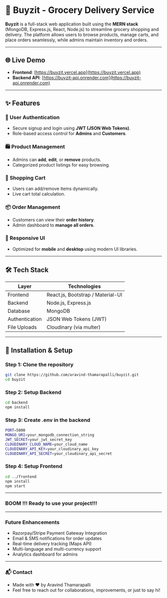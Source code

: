 # 🛒 Buyzit - Grocery Delivery Service

**Buyzit** is a full-stack web application built using the **MERN stack** (MongoDB, Express.js, React, Node.js) to streamline grocery shopping and delivery. The platform allows users to browse products, manage carts, and place orders seamlessly, while admins maintain inventory and orders.

---

## 🌐 Live Demo

- **Frontend**: [https://buyzit.vercel.app](https://buyzit.vercel.app)
- **Backend API**: [https://buyzit-api.onrender.com](https://buyzit-api.onrender.com)

---

## ✨ Features

### 👥 User Authentication
- Secure signup and login using **JWT (JSON Web Tokens)**.
- Role-based access control for **Admins** and **Customers**.

### 🛍️ Product Management
- Admins can **add**, **edit**, or **remove** products.
- Categorized product listings for easy browsing.

### 🛒 Shopping Cart
- Users can add/remove items dynamically.
- Live cart total calculation.

### 📦 Order Management
- Customers can view their **order history**.
- Admin dashboard to **manage all orders**.

### 📱 Responsive UI
- Optimized for **mobile** and **desktop** using modern UI libraries.

---

## 🛠️ Tech Stack

| Layer        | Technologies                         |
|--------------|--------------------------------------|
| Frontend     | React.js, Bootstrap / Material-UI    |
| Backend      | Node.js, Express.js                  |
| Database     | MongoDB                              |
| Authentication | JSON Web Tokens (JWT)              |
| File Uploads | Cloudinary (via multer)              |

---

## 🚀 Installation & Setup

### Step 1: Clone the repository
```bash
git clone https://github.com/aravind-thamarapalli/buyzit.git
cd buyzit
```
### Step 2: Setup Backend
```bash
cd backend
npm install
```
### Step 3: Create .env in the backend 
```bash
PORT=5000
MONGO_URI=your_mongodb_connection_string
JWT_SECRET=your_jwt_secret_key
CLOUDINARY_CLOUD_NAME=your_cloud_name
CLOUDINARY_API_KEY=your_cloudinary_api_key
CLOUDINARY_API_SECRET=your_cloudinary_api_secret
```

### Step 4: Setup Frontend
```bash
cd ../frontend
npm install
npm start
```
---

### BOOM !!! Ready to use your project!!!

---

### Future Enhancements
- Razorpay/Stripe Payment Gateway Integration
- Email & SMS notifications for order updates
- Real-time delivery tracking (Maps API)
- Multi-language and multi-currency support
- Analytics dashboard for admins

---

### 📬 Contact
- Made with ❤️ by Aravind Thamarapalli
- Feel free to reach out for collaborations, improvements, or just to say hi!

